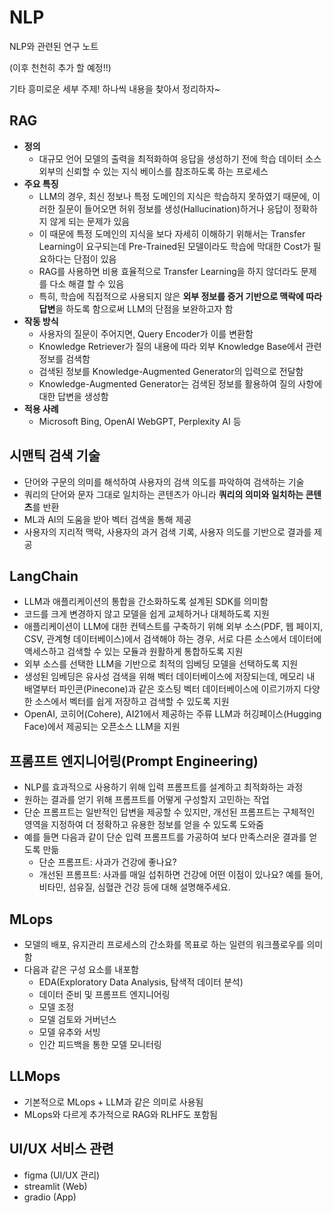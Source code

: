 # NLP


NLP와 관련된 연구 노트

(이후 천천히 추가 할 예정!!)


기타 흥미로운 세부 주제! 하나씩 내용을 찾아서 정리하자~

## RAG
- **정의**
  - 대규모 언어 모델의 출력을 최적화하여 응답을 생성하기 전에 학습 데이터 소스 외부의 신뢰할 수 있는 지식 베이스를 참조하도록 하는 프로세스
- **주요 특징**
  - LLM의 경우, 최신 정보나 특정 도메인의 지식은 학습하지 못하였기 때문에, 이러한 질문이 들어오면 허위 정보를 생성(Hallucination)하거나 응답이 정확하지 않게 되는 문제가 있음
  - 이 때문에 특정 도메인의 지식을 보다 자세히 이해하기 위해서는 Transfer Learning이 요구되는데 Pre-Trained된 모델이라도 학습에 막대한 Cost가 필요하다는 단점이 있음
  - RAG를 사용하면 비용 효율적으로 Transfer Learning을 하지 않더라도 문제를 다소 해결 할 수 있음
  - 특히, 학습에 직접적으로 사용되지 않은 **외부 정보를 증거 기반으로 맥락에 따라 답변**을 하도록 함으로써 LLM의 단점을 보완하고자 함
- **작동 방식**
  - 사용자의 질문이 주어지면, Query Encoder가 이를 변환함
  - Knowledge Retriever가 질의 내용에 따라 외부 Knowledge Base에서 관련 정보를 검색함
  - 검색된 정보를 Knowledge-Augmented Generator의 입력으로 전달함
  - Knowledge-Augmented Generator는 검색된 정보를 활용하여 질의 사항에 대한 답변을 생성함
- **적용 사례**
  - Microsoft Bing, OpenAI WebGPT, Perplexity AI 등

## 시맨틱 검색 기술
- 단어와 구문의 의미를 해석하여 사용자의 검색 의도를 파악하여 검색하는 기술
- 쿼리의 단어와 문자 그대로 일치하는 콘텐츠가 아니라 **쿼리의 의미와 일치하는 콘텐츠**를 반환
- ML과 AI의 도움을 받아 벡터 검색을 통해 제공
- 사용자의 지리적 맥락, 사용자의 과거 검색 기록, 사용자 의도를 기반으로 결과를 제공

## LangChain
- LLM과 애플리케이션의 통합을 간소화하도록 설계된 SDK를 의미함
- 코드를 크게 변경하지 않고 모델을 쉽게 교체하거나 대체하도록 지원
- 애플리케이션이 LLM에 대한 컨텍스트를 구축하기 위해 외부 소스(PDF, 웹 페이지, CSV, 관계형 데이터베이스)에서 검색해야 하는 경우, 서로 다른 소스에서 데이터에 액세스하고 검색할 수 있는 모듈과 원활하게 통합하도록 지원
- 외부 소스를 선택한 LLM을 기반으로 최적의 임베딩 모델을 선택하도록 지원
- 생성된 임베딩은 유사성 검색을 위해 벡터 데이터베이스에 저장되는데, 메모리 내 배열부터 파인콘(Pinecone)과 같은 호스팅 벡터 데이터베이스에 이르기까지 다양한 소스에서 벡터를 쉽게 저장하고 검색할 수 있도록 지원
- OpenAI, 코히어(Cohere), AI21에서 제공하는 주류 LLM과 허깅페이스(Hugging Face)에서 제공되는 오픈소스 LLM을 지원

## 프롬프트 엔지니어링(Prompt Engineering)
- NLP를 효과적으로 사용하기 위해 입력 프롬프트를 설계하고 최적화하는 과정
- 원하는 결과를 얻기 위해 프롬프트를 어떻게 구성할지 고민하는 작업
- 단순 프롬프트는 일반적인 답변을 제공할 수 있지만, 개선된 프롬프트는 구체적인 영역을 지정하여 더 정확하고 유용한 정보를 얻을 수 있도록 도와줌
- 예를 들면 다음과 같이 단순 입력 프롬프트를 가공하여 보다 만족스러운 결과를 얻도록 만듦
  - 단순 프롬프트: 사과가 건강에 좋나요?
  - 개선된 프롬프트: 사과를 매일 섭취하면 건강에 어떤 이점이 있나요? 예를 들어, 비타민, 섬유질, 심혈관 건강 등에 대해 설명해주세요.

## MLops
- 모델의 배포, 유지관리 프로세스의 간소화를 목표로 하는 일련의 워크플로우를 의미함
- 다음과 같은 구성 요소를 내포함
  - EDA(Exploratory Data Analysis, 탐색적 데이터 분석)
  - 데이터 준비 및 프롬프트 엔지니어링
  - 모델 조정
  - 모델 검토와 거버넌스
  - 모델 유추와 서빙
  - 인간 피드백을 통한 모델 모니터링

## LLMops
- 기본적으로 MLops + LLM과 같은 의미로 사용됨
- MLops와 다르게 추가적으로 RAG와 RLHF도 포함됨

## UI/UX 서비스 관련
- figma (UI/UX 관리)
- streamlit (Web)
- gradio (App)

